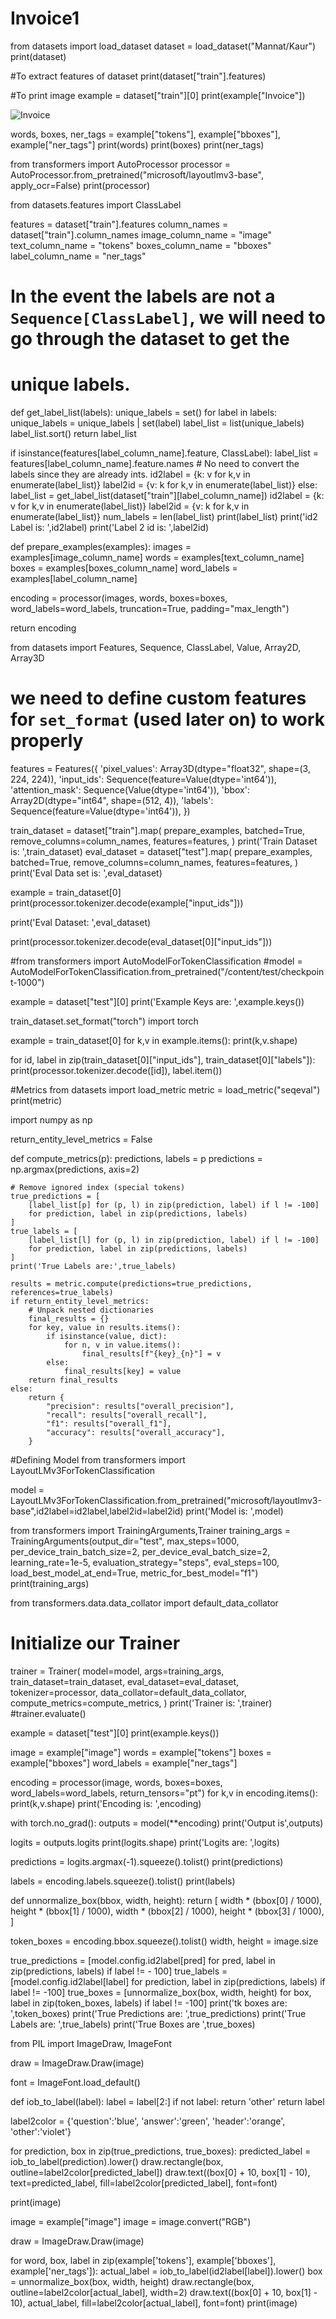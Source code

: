 # Invoice1
from datasets import load_dataset 
dataset = load_dataset("Mannat/Kaur")
print(dataset)

#To extract features of dataset
print(dataset["train"].features)

#To print image
example = dataset["train"][0]
print(example["Invoice"])

![Invoice](https://github.com/Mannatkaur23/Invoice1/assets/133659768/4bb5ee5e-5c01-4f35-ac8a-9bc4d05f4f74)


words, boxes, ner_tags = example["tokens"], example["bboxes"], example["ner_tags"]
print(words)
print(boxes)
print(ner_tags)


from transformers import AutoProcessor
processor = AutoProcessor.from_pretrained("microsoft/layoutlmv3-base", apply_ocr=False)
print(processor)


from datasets.features import ClassLabel

features = dataset["train"].features
column_names = dataset["train"].column_names
image_column_name = "image"
text_column_name = "tokens"
boxes_column_name = "bboxes"
label_column_name = "ner_tags"

# In the event the labels are not a `Sequence[ClassLabel]`, we will need to go through the dataset to get the
# unique labels.
def get_label_list(labels):
    unique_labels = set()
    for label in labels:
        unique_labels = unique_labels | set(label)
    label_list = list(unique_labels)
    label_list.sort()
    return label_list

if isinstance(features[label_column_name].feature, ClassLabel):
    label_list = features[label_column_name].feature.names
    # No need to convert the labels since they are already ints.
    id2label = {k: v for k,v in enumerate(label_list)}
    label2id = {v: k for k,v in enumerate(label_list)}
else:
    label_list = get_label_list(dataset["train"][label_column_name])
    id2label = {k: v for k,v in enumerate(label_list)}
    label2id = {v: k for k,v in enumerate(label_list)}
num_labels = len(label_list)
print(label_list)
print('id2 Label is: ',id2label)
print('Label 2 id is: ',label2id)

def prepare_examples(examples):
  images = examples[image_column_name]
  words = examples[text_column_name]
  boxes = examples[boxes_column_name]
  word_labels = examples[label_column_name]

  encoding = processor(images, words, boxes=boxes, word_labels=word_labels,
                       truncation=True, padding="max_length")

  return encoding

from datasets import Features, Sequence, ClassLabel, Value, Array2D, Array3D

# we need to define custom features for `set_format` (used later on) to work properly
features = Features({
    'pixel_values': Array3D(dtype="float32", shape=(3, 224, 224)),
    'input_ids': Sequence(feature=Value(dtype='int64')),
    'attention_mask': Sequence(Value(dtype='int64')),
    'bbox': Array2D(dtype="int64", shape=(512, 4)),
    'labels': Sequence(feature=Value(dtype='int64')),
})

train_dataset = dataset["train"].map(
    prepare_examples,
    batched=True,
    remove_columns=column_names,
    features=features,
)
print('Train Dataset is: ',train_dataset)
eval_dataset = dataset["test"].map(
    prepare_examples,
    batched=True,
    remove_columns=column_names,
    features=features,
)
print('Eval Data set is: ',eval_dataset)

example = train_dataset[0]
print(processor.tokenizer.decode(example["input_ids"]))

print('Eval Dataset: ',eval_dataset)

print(processor.tokenizer.decode(eval_dataset[0]["input_ids"]))

#from transformers import AutoModelForTokenClassification
#model = AutoModelForTokenClassification.from_pretrained("/content/test/checkpoint-1000")

example = dataset["test"][0]
print('Example Keys are: ',example.keys())

train_dataset.set_format("torch")
import torch

example = train_dataset[0]
for k,v in example.items():
    print(k,v.shape)
    
    
for id, label in zip(train_dataset[0]["input_ids"], train_dataset[0]["labels"]):
  print(processor.tokenizer.decode([id]), label.item())
  
  #Metrics
from datasets import load_metric
metric = load_metric("seqeval")
print(metric)

import numpy as np

return_entity_level_metrics = False

def compute_metrics(p):
    predictions, labels = p
    predictions = np.argmax(predictions, axis=2)

    # Remove ignored index (special tokens)
    true_predictions = [
        [label_list[p] for (p, l) in zip(prediction, label) if l != -100]
        for prediction, label in zip(predictions, labels)
    ]
    true_labels = [
        [label_list[l] for (p, l) in zip(prediction, label) if l != -100]
        for prediction, label in zip(predictions, labels)
    ]
    print('True Labels are:',true_labels)

    results = metric.compute(predictions=true_predictions, references=true_labels)
    if return_entity_level_metrics:
        # Unpack nested dictionaries
        final_results = {}
        for key, value in results.items():
            if isinstance(value, dict):
                for n, v in value.items():
                    final_results[f"{key}_{n}"] = v
            else:
                final_results[key] = value
        return final_results
    else:
        return {
            "precision": results["overall_precision"],
            "recall": results["overall_recall"],
            "f1": results["overall_f1"],
            "accuracy": results["overall_accuracy"],
        }
        
#Defining Model
from transformers import LayoutLMv3ForTokenClassification

model = LayoutLMv3ForTokenClassification.from_pretrained("microsoft/layoutlmv3-base",id2label=id2label,label2id=label2id)
print('Model is: ',model)
               
from transformers import TrainingArguments,Trainer
training_args = TrainingArguments(output_dir="test",
                                  max_steps=1000,
                                  per_device_train_batch_size=2,
                                  per_device_eval_batch_size=2,
                                  learning_rate=1e-5,
                                  evaluation_strategy="steps",
                                  eval_steps=100,
                                  load_best_model_at_end=True,
                                  metric_for_best_model="f1")
print(training_args)

from transformers.data.data_collator import default_data_collator

# Initialize our Trainer
trainer = Trainer(
    model=model,
    args=training_args,
    train_dataset=train_dataset,
    eval_dataset=eval_dataset,
    tokenizer=processor,
    data_collator=default_data_collator,
    compute_metrics=compute_metrics,
)
print('Trainer is: ',trainer)
#trainer.evaluate()

example = dataset["test"][0]
print(example.keys())

image = example["image"]
words = example["tokens"]
boxes = example["bboxes"]
word_labels = example["ner_tags"]

encoding = processor(image, words, boxes=boxes, word_labels=word_labels, return_tensors="pt")
for k,v in encoding.items():
  print(k,v.shape)
  print('Encoding is: ',encoding)
  
  
with torch.no_grad():
  outputs = model(**encoding)
  print('Output is',outputs)
  
logits = outputs.logits
print(logits.shape)
print('Logits are: ',logits)

predictions = logits.argmax(-1).squeeze().tolist()
print(predictions)

labels = encoding.labels.squeeze().tolist()
print(labels)


def unnormalize_box(bbox, width, height):
     return [
         width * (bbox[0] / 1000),
         height * (bbox[1] / 1000),
         width * (bbox[2] / 1000),
         height * (bbox[3] / 1000),
     ]

token_boxes = encoding.bbox.squeeze().tolist()
width, height = image.size

true_predictions = [model.config.id2label[pred] for pred, label in zip(predictions, labels) if label != - 100]
true_labels = [model.config.id2label[label] for prediction, label in zip(predictions, labels) if label != -100]
true_boxes = [unnormalize_box(box, width, height) for box, label in zip(token_boxes, labels) if label != -100]
print('tk boxes are: ',token_boxes)
print('True Predictions are: ',true_predictions)
print('True Labels are: ',true_labels)
print('True Boxes are ',true_boxes)




from PIL import ImageDraw, ImageFont

draw = ImageDraw.Draw(image)

font = ImageFont.load_default()

def iob_to_label(label):
    label = label[2:]
    if not label:
      return 'other'
    return label

label2color = {'question':'blue', 'answer':'green', 'header':'orange', 'other':'violet'}

for prediction, box in zip(true_predictions, true_boxes):
    predicted_label = iob_to_label(prediction).lower()
    draw.rectangle(box, outline=label2color[predicted_label])
    draw.text((box[0] + 10, box[1] - 10), text=predicted_label, fill=label2color[predicted_label], font=font)

print(image)

image = example["image"]
image = image.convert("RGB")

draw = ImageDraw.Draw(image)

for word, box, label in zip(example['tokens'], example['bboxes'], example['ner_tags']):
  actual_label = iob_to_label(id2label[label]).lower()
  box = unnormalize_box(box, width, height)
  draw.rectangle(box, outline=label2color[actual_label], width=2)
  draw.text((box[0] + 10, box[1] - 10), actual_label, fill=label2color[actual_label], font=font)
print(image)


